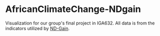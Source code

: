 # AfricanClimateChange-NDgain

Visualization for our group's final project in IGA632. All data is from the indicators utilized by [ND-Gain](https://gain.nd.edu/our-work/country-index/).
